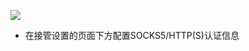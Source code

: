 
![](https://github.com/vernesong/OpenClash/raw/master/img/set10.png)

* 在接管设置的页面下方配置SOCKS5/HTTP(S)认证信息